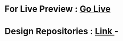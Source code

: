 # For Live Preview : [Go Live](https://sheikhmuhammadantor.github.io/penguin-fashion-tailwind/)

# Design Repositories : [Link ](https://github.com/ProgrammingHero1/penguin-fashion-resources) -
